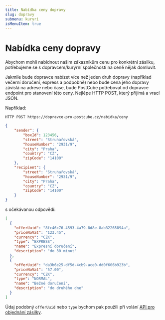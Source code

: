 ```yaml
---
title: Nabídka ceny dopravy
slug: dopravy
submenu: kuryri
isMenuItem: true
---
```


# Nabídka ceny dopravy
Abychom mohli nabídnout našim zákazníkům cenu pro konkrétní zásilku, potřebujeme se s dopravcem/kurýrní společností
na ceně nějak domluvit.

Jakmile bude dopravce nabízet více než jeden druh dopravy (například večerní doručení, express
a podpobně) nebo bude cena jeho dopravy závislá na adrese nebo čase, bude PostCube potřebovat od dopravce endpoint
pro stanovení této ceny. Nejlépe HTTP POST, který přijímá a vrací JSON.

Například:

`HTTP POST https://dopravce-pro-postcube.cz/nabidka/ceny`
```json
{
    "sender": {
        "boxId": 123456,
        "street": "Struhařovská",
        "houseNumber": "2931/9",
        "city": "Praha",
        "country": "CZ",
        "zipCode": "14100"
    },
    "recipient": {
        "street": "Struhařovská",
        "houseNumber": "2931/9",
        "city": "Praha",
        "country": "CZ",
        "zipCode": "14100"
    }
}
```

s očekávanou odpovědí:

```json
[
  {
    "offerUuid": "8fc46c76-4593-4a79-8d8e-8ab32265894a",
    "priceNoVat": "123.45",
    "currency": "CZK",
    "type": "EXPRESS",
    "name": "Expresní doručení",
    "description": "do 30 minut"
  },
  {
    "offerUuid": "da3b6e25-df5d-4cb9-ace0-dd0f606b923b",
    "priceNoVat": "57.00",
    "currency": "CZK",
    "type": "NORMAL",
    "name": "Bežné doručení",
    "description": "do druhého dne"
  }
]
```

Údaj podobný `offerUuid` nebo `type` bychom pak použili při volání
[API pro objednání zásilky](/docs/kuryri/zasilky.html).
